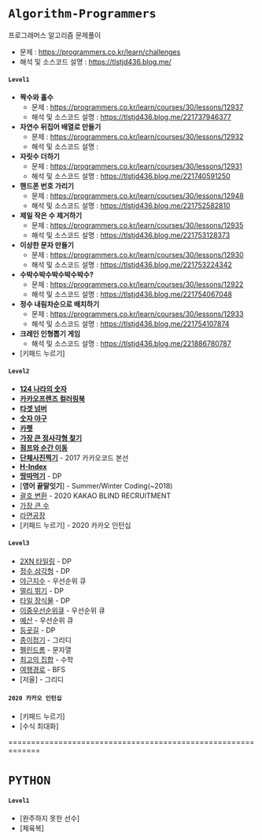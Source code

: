 # `Algorithm-Programmers`
프로그래머스 알고리즘 문제풀이

- 문제 : https://programmers.co.kr/learn/challenges
- 해석 및 소스코드 설명 : https://tlstjd436.blog.me/



#### `Level1`

- **짝수와 홀수**
  - 문제 : https://programmers.co.kr/learn/courses/30/lessons/12937
  - 해석 및 소스코드 설명 : https://tlstjd436.blog.me/221737946377
- **자연수 뒤집어 배열로 만들기**
  - 문제 : https://programmers.co.kr/learn/courses/30/lessons/12932
  - 해석 및 소스코드 설명 : 
- **자릿수 더하기**
  - 문제 : https://programmers.co.kr/learn/courses/30/lessons/12931
  - 해석 및 소스코드 설명 : https://tlstjd436.blog.me/221740591250
- <b>핸드폰 번호 가리기</b>
  - 문제 : https://programmers.co.kr/learn/courses/30/lessons/12948
  - 해석 및 소스코드 설명 : https://tlstjd436.blog.me/221752582810
- <b>제일 작은 수 제거하기</b>
  - 문제 : https://programmers.co.kr/learn/courses/30/lessons/12935
  - 해석 및 소스코드 설명 : https://tlstjd436.blog.me/221753128373
- <b>이상한 문자 만들기</b>
  - 문제 : https://programmers.co.kr/learn/courses/30/lessons/12930
  - 해석 및 소스코드 설명 : https://tlstjd436.blog.me/221753224342
- <b>﻿수박수박수박수박수박수?</b>
  - 문제 : https://programmers.co.kr/learn/courses/30/lessons/12922
  - 해석 및 소스코드 설명 : https://tlstjd436.blog.me/221754067048
- <b>정수 내림차순으로 배치하기</b>
  - 문제 : https://programmers.co.kr/learn/courses/30/lessons/12933
  - 해석 및 소스코드 설명 : https://tlstjd436.blog.me/221754107874
- <b>크레인 인형뽑기 게임</b>
  - 해석 및 소스코드 설명 : https://tlstjd436.blog.me/221886780787
- [키패드 누르기]

#### `Level2`

-  [**124 나라의 숫자**](https://tlstjd436.blog.me/221886880661/)
-  [**카카오프렌즈 컬러링북**](https://tlstjd436.blog.me/221893676600)
-  [**타겟 넘버**](https://tlstjd436.blog.me/221895611121)
-  [**숫자 야구**](https://tlstjd436.blog.me/221899214106)
-  [**카펫**](https://tlstjd436.blog.me/221901021656)
-  [**가장 큰 정사각형 찾기**](https://tlstjd436.blog.me/221905845053)
-  [**점프와 순간 이동**](https://tlstjd436.blog.me/221921620305)
-  [**단체사진찍기**](https://tlstjd436.blog.me/221951248500) - 2017 카카오코드 본선
-  [**H-Index**](https://tlstjd436.blog.me/221844040528)
-  [**땅따먹기**](https://tlstjd436.blog.me/221956494393) - DP
-  [**영어 끝말잇기**] - Summer/Winter Coding(~2018)
-  [괄호 변환](https://tlstjd436.blog.me/221971434161) - 2020 KAKAO BLIND RECRUITMENT
- [가장 큰 수](https://tlstjd436.blog.me/221968276414)
- [라면공장](https://tlstjd436.blog.me/221963497723)
- [키패드 누르기] - 2020 카카오 인턴십



#### `Level3`

- [2XN 타일링](https://tlstjd436.blog.me/221985176983) - DP
- [정수 삼각형](https://tlstjd436.blog.me/221986732668) - DP
- [야근지수](https://tlstjd436.blog.me/221989563405) - 우선순위 큐
- [멀리 뛰기](https://tlstjd436.blog.me/221993630748) - DP
- [타일 장식물](https://tlstjd436.blog.me/221982815483) - DP
- [이중우선순위큐](https://tlstjd436.blog.me/221997846873) - 우선순위 큐
- [예산](https://tlstjd436.blog.me/222003158461) - 우선순위 큐 
- [등굣길](https://tlstjd436.blog.me/222004295760) - DP
- [종이접기](https://tlstjd436.blog.me/222005292248) - 그리디
- [펠린드롬](https://tlstjd436.blog.me/222008492920) - 문자열
- [최고의 집합](https://tlstjd436.blog.me/222014298989) - 수학
- [여행경로](https://tlstjd436.blog.me/222012730890) - BFS
- [저울] - 그리디



#### `2020 카카오 인턴십`

- [키패드 누르기]
- [수식 최대화]

=============================================================

# `PYTHON`

#### `Level1`

- [완주하지 못한 선수]
- [체육복]